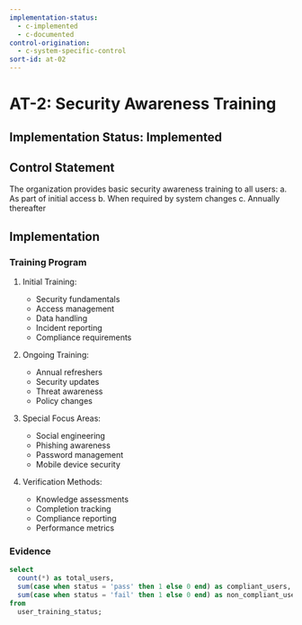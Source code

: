 ```yaml
---
implementation-status:
  - c-implemented
  - c-documented
control-origination:
  - c-system-specific-control
sort-id: at-02
---
```


# AT-2: Security Awareness Training

## Implementation Status: Implemented

## Control Statement

The organization provides basic security awareness training to all users:
a. As part of initial access
b. When required by system changes
c. Annually thereafter

## Implementation

### Training Program

1. Initial Training:
   - Security fundamentals
   - Access management
   - Data handling
   - Incident reporting
   - Compliance requirements

2. Ongoing Training:
   - Annual refreshers
   - Security updates
   - Threat awareness
   - Policy changes

3. Special Focus Areas:
   - Social engineering
   - Phishing awareness
   - Password management
   - Mobile device security

4. Verification Methods:
   - Knowledge assessments
   - Completion tracking
   - Compliance reporting
   - Performance metrics

### Evidence

```sql
select 
  count(*) as total_users,
  sum(case when status = 'pass' then 1 else 0 end) as compliant_users,
  sum(case when status = 'fail' then 1 else 0 end) as non_compliant_users
from 
  user_training_status;
```
